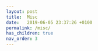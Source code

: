 ```yaml
---
layout: post
title:  Misc
date:   2019-06-05 23:37:26 +0100
permalink: /misc/
has_children: true
nav_order: 3
---
```

